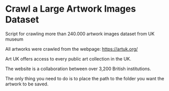 # Crawl a Large Artwork Images Dataset 
Script for crawling more than 240.000 artwork images dataset from UK museum

All artworks were crawled from the webpage: https://artuk.org/

Art UK offers access to every public art collection in the UK.
 
The website is a collaboration between over 3,200 British institutions.

The only thing you need to do is to place the path to the folder you want the artwork to be saved.
 
